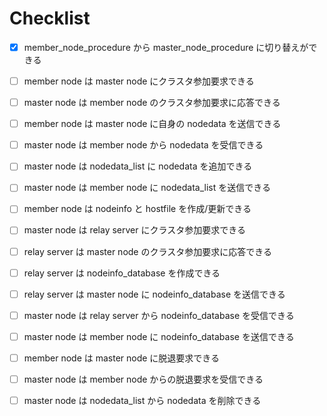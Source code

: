 # Checklist

- [x] member_node_procedure から master_node_procedure に切り替えができる

- [ ] member node は master node にクラスタ参加要求できる
- [ ] master node は member node のクラスタ参加要求に応答できる
- [ ] member node は master node に自身の nodedata を送信できる
- [ ] master node は member node から nodedata を受信できる
- [ ] master node は nodedata_list に nodedata を追加できる
- [ ] master node は member node に nodedata_list を送信できる
- [ ] member node は nodeinfo と hostfile を作成/更新できる

- [ ] master node は relay server にクラスタ参加要求できる
- [ ] relay server は master node のクラスタ参加要求に応答できる
- [ ] relay server は nodeinfo_database を作成できる
- [ ] relay server は master node に nodeinfo_database を送信できる
- [ ] master node は relay server から nodeinfo_database を受信できる
- [ ] master node は member node に nodeinfo_database を送信できる

- [ ] member node は master node に脱退要求できる
- [ ] master node は member node からの脱退要求を受信できる
- [ ] master node は nodedata_list から nodedata を削除できる
